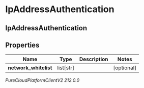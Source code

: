 # IpAddressAuthentication

## IpAddressAuthentication

## Properties

|Name | Type | Description | Notes|
|------------ | ------------- | ------------- | -------------|
| **network_whitelist** | list[str] |  | [optional] |



_PureCloudPlatformClientV2 212.0.0_
